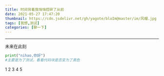 ```yaml
---
title: 时间背着我悄悄捏碎了从前
date: 2021-05-27 17:47:20
thumbnail: https://cdn.jsdelivr.net/gh/yagote/bloIm@master/im/风帽.jpg
tags: [我想,测试]
categories: [聊一下]
---
```

---
<!--more-->
未来在此刻
```python
print("nihao,你好")
#主要是为了测试，看看代码块是否变为了黑色
```
1
2
3
4
5